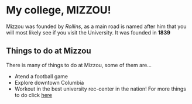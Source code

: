 # My college, MIZZOU!
Mizzou was founded by *Rollins*, as a main road is named after him that you will most likely see if you visit the University. It was founded in **1839**
## Things to do at Mizzou
There is many of things to do at Mizzou, some of them are...
- Atend a football game 
- Explore downtown Columbia
- Workout in the best university rec-center in the nation!
For more things to do click [here](https://www.liberty.edu/champion/wp-content/uploads/2020/03/SPORTS-800x280.jpg)
